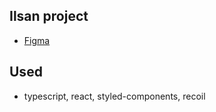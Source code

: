 ## Ilsan project

- [Figma](https://www.figma.com/file/RVMT9MylXWQkapNDH4t453/First-Project?node-id=0%3A1)

## Used

- typescript, react, styled-components, recoil
